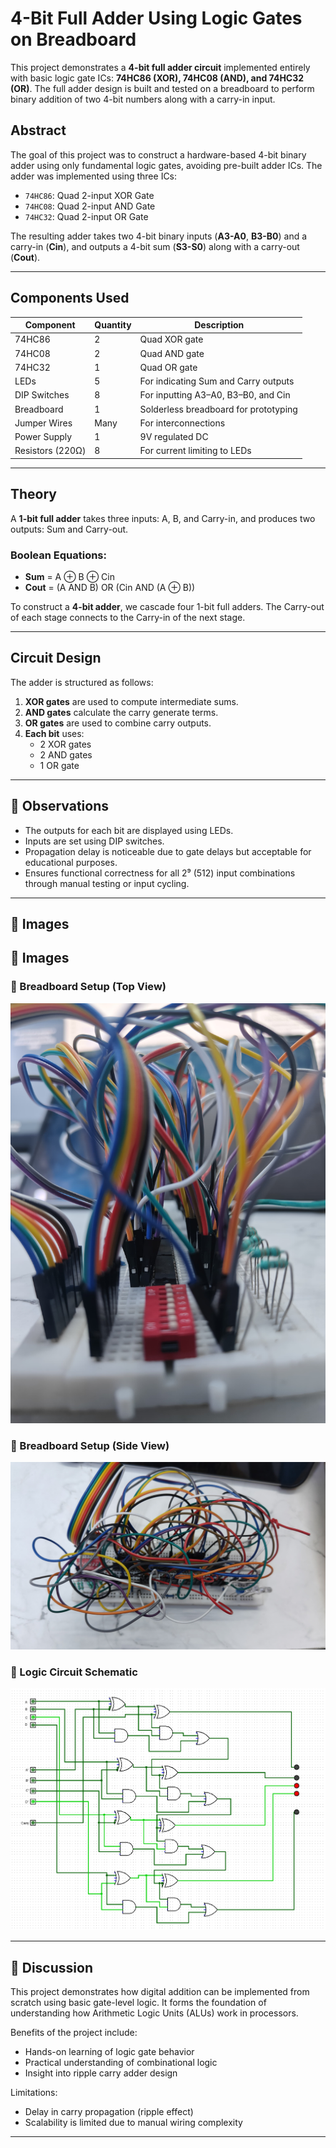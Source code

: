 # 4-Bit Full Adder Using Logic Gates on Breadboard

This project demonstrates a **4-bit full adder circuit** implemented entirely with basic logic gate ICs: **74HC86 (XOR), 74HC08 (AND), and 74HC32 (OR)**. The full adder design is built and tested on a breadboard to perform binary addition of two 4-bit numbers along with a carry-in input.

## Abstract

The goal of this project was to construct a hardware-based 4-bit binary adder using only fundamental logic gates, avoiding pre-built adder ICs. The adder was implemented using three ICs:

- `74HC86`: Quad 2-input XOR Gate
- `74HC08`: Quad 2-input AND Gate
- `74HC32`: Quad 2-input OR Gate

The resulting adder takes two 4-bit binary inputs (**A3-A0**, **B3-B0**) and a carry-in (**Cin**), and outputs a 4-bit sum (**S3-S0**) along with a carry-out (**Cout**).

---

## Components Used

| Component        | Quantity | Description                            |
|------------------|----------|----------------------------------------|
| 74HC86           | 2        | Quad XOR gate                          |
| 74HC08           | 2        | Quad AND gate                          |
| 74HC32           | 1        | Quad OR gate                           |
| LEDs             | 5       | For indicating Sum and Carry outputs   |
| DIP Switches     | 8        | For inputting A3–A0, B3–B0, and Cin     |
| Breadboard       | 1        | Solderless breadboard for prototyping  |
| Jumper Wires     | Many     | For interconnections                   |
| Power Supply     | 1        | 9V regulated DC                        |
| Resistors (220Ω) | 8| For current limiting to LEDs           |

---

## Theory

A **1-bit full adder** takes three inputs: A, B, and Carry-in, and produces two outputs: Sum and Carry-out.

### Boolean Equations:
- **Sum** = A ⊕ B ⊕ Cin
- **Cout** = (A AND B) OR (Cin AND (A ⊕ B))

To construct a **4-bit adder**, we cascade four 1-bit full adders. The Carry-out of each stage connects to the Carry-in of the next stage.

---

## Circuit Design

The adder is structured as follows:

1. **XOR gates** are used to compute intermediate sums.
2. **AND gates** calculate the carry generate terms.
3. **OR gates** are used to combine carry outputs.
4. **Each bit** uses:
   - 2 XOR gates
   - 2 AND gates
   - 1 OR gate



---

## 🔬 Observations

- The outputs for each bit are displayed using LEDs.
- Inputs are set using DIP switches.
- Propagation delay is noticeable due to gate delays but acceptable for educational purposes.
- Ensures functional correctness for all 2⁹ (512) input combinations through manual testing or input cycling.

---

## 📸 Images

## 📸 Images

### 🔌 Breadboard Setup (Top View)
![Breadboard Top View](Images/Adder.jpg)

### 📐 Breadboard Setup (Side View)
![Breadboard Side View](Images/Adder2.jpg)

### 🧾 Logic Circuit Schematic
![4-Bit Full Adder Schematic](Images/schematic.png)


---

## 💭 Discussion

This project demonstrates how digital addition can be implemented from scratch using basic gate-level logic. It forms the foundation of understanding how Arithmetic Logic Units (ALUs) work in processors.

Benefits of the project include:
- Hands-on learning of logic gate behavior
- Practical understanding of combinational logic
- Insight into ripple carry adder design

Limitations:
- Delay in carry propagation (ripple effect)
- Scalability is limited due to manual wiring complexity

---



